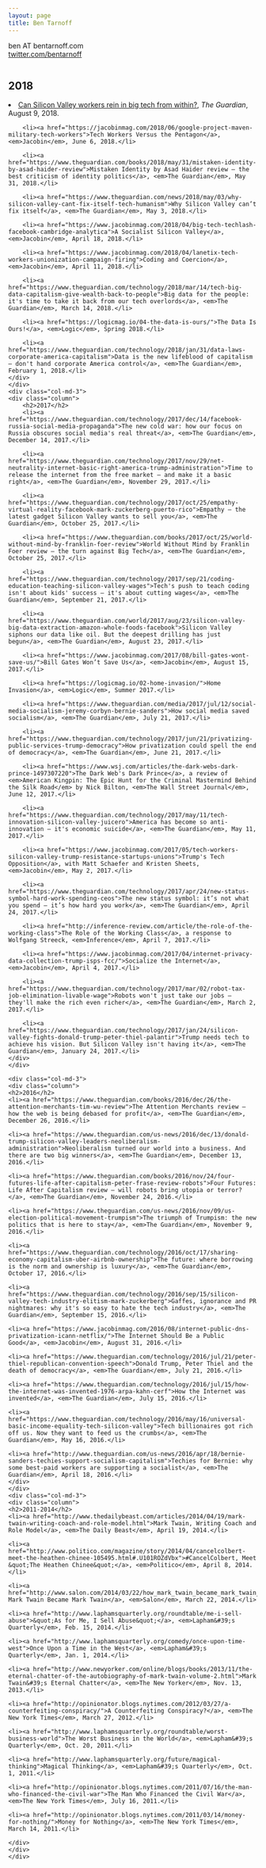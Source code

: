 ```yaml
---
layout: page
title: Ben Tarnoff
---
```


ben AT bentarnoff.com<br>
<a href="http://twitter.com/bentarnoff">twitter.com/bentarnoff</a>


<div class="jumbo">
	<div class="row">
	<div class="col-md-3">
	<div class="column">
		<h2>2018</h2>
		<li><a href="https://www.theguardian.com/commentisfree/2018/aug/09/silicon-valley-tech-workers-labor-activism">Can Silicon Valley workers rein in big tech from within?</a>, <em>The Guardian</em>, August 9, 2018.</li>

		<li><a href="https://jacobinmag.com/2018/06/google-project-maven-military-tech-workers">Tech Workers Versus the Pentagon</a>, <em>Jacobin</em>, June 6, 2018.</li>
		
		<li><a href="https://www.theguardian.com/books/2018/may/31/mistaken-identity-by-asad-haider-review">Mistaken Identity by Asad Haider review – the best criticism of identity politics</a>, <em>The Guardian</em>, May 31, 2018.</li>
		
		<li><a href="https://www.theguardian.com/news/2018/may/03/why-silicon-valley-cant-fix-itself-tech-humanism">Why Silicon Valley can’t fix itself</a>, <em>The Guardian</em>, May 3, 2018.</li>
		
		<li><a href="https://www.jacobinmag.com/2018/04/big-tech-techlash-facebook-cambridge-analytica">A Socialist Silicon Valley</a>, <em>Jacobin</em>, April 18, 2018.</li>
		
		<li><a href="https://www.jacobinmag.com/2018/04/lanetix-tech-workers-unionization-campaign-firing">Coding and Coercion</a>, <em>Jacobin</em>, April 11, 2018.</li>
		
		<li><a href="https://www.theguardian.com/technology/2018/mar/14/tech-big-data-capitalism-give-wealth-back-to-people">Big data for the people: it's time to take it back from our tech overlords</a>, <em>The Guardian</em>, March 14, 2018.</li>
		
		<li><a href="https://logicmag.io/04-the-data-is-ours/">The Data Is Ours!</a>, <em>Logic</em>, Spring 2018.</li>

		<li><a href="https://www.theguardian.com/technology/2018/jan/31/data-laws-corporate-america-capitalism">Data is the new lifeblood of capitalism – don't hand corporate America control</a>, <em>The Guardian</em>, February 1, 2018.</li>
	</div>
	</div>
	<div class="col-md-3">
	<div class="column">
		<h2>2017</h2>
		<li><a href="https://www.theguardian.com/technology/2017/dec/14/facebook-russia-social-media-propaganda">The new cold war: how our focus on Russia obscures social media's real threat</a>, <em>The Guardian</em>, December 14, 2017.</li>

		<li><a href="https://www.theguardian.com/technology/2017/nov/29/net-neutrality-internet-basic-right-america-trump-administration">Time to release the internet from the free market – and make it a basic right</a>, <em>The Guardian</em>, November 29, 2017.</li>

		<li><a href="https://www.theguardian.com/technology/2017/oct/25/empathy-virtual-reality-facebook-mark-zuckerberg-puerto-rico">Empathy – the latest gadget Silicon Valley wants to sell you</a>, <em>The Guardian</em>, October 25, 2017.</li>

		<li><a href="https://www.theguardian.com/books/2017/oct/25/world-without-mind-by-franklin-foer-review">World Without Mind by Franklin Foer review – the turn against Big Tech</a>, <em>The Guardian</em>, October 25, 2017.</li>

		<li><a href="https://www.theguardian.com/technology/2017/sep/21/coding-education-teaching-silicon-valley-wages">Tech's push to teach coding isn't about kids' success – it's about cutting wages</a>, <em>The Guardian</em>, September 21, 2017.</li>

		<li><a href="https://www.theguardian.com/world/2017/aug/23/silicon-valley-big-data-extraction-amazon-whole-foods-facebook">Silicon Valley siphons our data like oil. But the deepest drilling has just begun</a>, <em>The Guardian</em>, August 23, 2017.</li>
		
		<li><a href="https://www.jacobinmag.com/2017/08/bill-gates-wont-save-us/">Bill Gates Won’t Save Us</a>, <em>Jacobin</em>, August 15, 2017.</li>

		<li><a href="https://logicmag.io/02-home-invasion/">Home Invasion</a>, <em>Logic</em>, Summer 2017.</li>

		<li><a href="https://www.theguardian.com/media/2017/jul/12/social-media-socialism-jeremy-corbyn-bernie-sanders">How social media saved socialism</a>, <em>The Guardian</em>, July 21, 2017.</li>
		
		<li><a href="https://www.theguardian.com/technology/2017/jun/21/privatizing-public-services-trump-democracy">How privatization could spell the end of democracy</a>, <em>The Guardian</em>, June 21, 2017.</li>

		<li><a href="https://www.wsj.com/articles/the-dark-webs-dark-prince-1497307220">The Dark Web's Dark Prince</a>, a review of <em>American Kingpin: The Epic Hunt for the Criminal Mastermind Behind the Silk Road</em> by Nick Bilton, <em>The Wall Street Journal</em>, June 12, 2017.</li>

		<li><a href="https://www.theguardian.com/technology/2017/may/11/tech-innovation-silicon-valley-juicero">America has become so anti-innovation – it's economic suicide</a>, <em>The Guardian</em>, May 11, 2017.</li>

		<li><a href="https://www.jacobinmag.com/2017/05/tech-workers-silicon-valley-trump-resistance-startups-unions">Trump's Tech Opposition</a>, with Matt Schaefer and Kristen Sheets, <em>Jacobin</em>, May 2, 2017.</li>

		<li><a href="https://www.theguardian.com/technology/2017/apr/24/new-status-symbol-hard-work-spending-ceos">The new status symbol: it’s not what you spend – it’s how hard you work</a>, <em>The Guardian</em>, April 24, 2017.</li>

		<li><a href="http://inference-review.com/article/the-role-of-the-working-class">The Role of the Working Class</a>, a response to Wolfgang Streeck, <em>Inference</em>, April 7, 2017.</li>

		<li><a href="https://www.jacobinmag.com/2017/04/internet-privacy-data-collection-trump-isps-fcc/">Socialize the Internet</a>, <em>Jacobin</em>, April 4, 2017.</li>

		<li><a href="https://www.theguardian.com/technology/2017/mar/02/robot-tax-job-elimination-livable-wage">Robots won't just take our jobs – they'll make the rich even richer</a>, <em>The Guardian</em>, March 2, 2017.</li>

		<li><a href="https://www.theguardian.com/technology/2017/jan/24/silicon-valley-fights-donald-trump-peter-thiel-palantir">Trump needs tech to achieve his vision. But Silicon Valley isn't having it</a>, <em>The Guardian</em>, January 24, 2017.</li>
	</div>
	</div>

	<div class="col-md-3">
	<div class="column">
	<h2>2016</h2>
	<li><a href="https://www.theguardian.com/books/2016/dec/26/the-attention-merchants-tim-wu-review">The Attention Merchants review – how the web is being debased for profit</a>, <em>The Guardian</em>, December 26, 2016.</li>

	<li><a href="https://www.theguardian.com/us-news/2016/dec/13/donald-trump-silicon-valley-leaders-neoliberalism-administration">Neoliberalism turned our world into a business. And there are two big winners</a>, <em>The Guardian</em>, December 13, 2016.</li>

	<li><a href="https://www.theguardian.com/books/2016/nov/24/four-futures-life-after-capitalism-peter-frase-review-robots">Four Futures: Life After Capitalism review – will robots bring utopia or terror?</a>, <em>The Guardian</em>, November 24, 2016.</li>

	<li><a href="https://www.theguardian.com/us-news/2016/nov/09/us-election-political-movement-trumpism">The triumph of Trumpism: the new politics that is here to stay</a>, <em>The Guardian</em>, November 9, 2016.</li>

	<li><a href="https://www.theguardian.com/technology/2016/oct/17/sharing-economy-capitalism-uber-airbnb-ownership">The future: where borrowing is the norm and ownership is luxury</a>, <em>The Guardian</em>, October 17, 2016.</li>

	<li><a href="https://www.theguardian.com/technology/2016/sep/15/silicon-valley-tech-industry-elitism-mark-zuckerberg">Gaffes, ignorance and PR nightmares: why it's so easy to hate the tech industry</a>, <em>The Guardian</em>, September 15, 2016.</li>

	<li><a href="https://www.jacobinmag.com/2016/08/internet-public-dns-privatization-icann-netflix/">The Internet Should Be a Public Good</a>, <em>Jacobin</em>, August 31, 2016.</li>

	<li><a href="https://www.theguardian.com/technology/2016/jul/21/peter-thiel-republican-convention-speech">Donald Trump, Peter Thiel and the death of democracy</a>, <em>The Guardian</em>, July 21, 2016.</li>

	<li><a href="https://www.theguardian.com/technology/2016/jul/15/how-the-internet-was-invented-1976-arpa-kahn-cerf">How the Internet was invented</a>, <em>The Guardian</em>, July 15, 2016.</li>

	<li><a href="https://www.theguardian.com/technology/2016/may/16/universal-basic-income-equality-tech-silicon-valley">Tech billionaires got rich off us. Now they want to feed us the crumbs</a>, <em>The Guardian</em>, May 16, 2016.</li>

	<li><a href="http://www.theguardian.com/us-news/2016/apr/18/bernie-sanders-techies-support-socialism-capitalism">Techies for Bernie: why some best-paid workers are supporting a socialist</a>, <em>The Guardian</em>, April 18, 2016.</li>
	</div>
	</div>
	<div class="col-md-3">
	<div class="column">
	<h2>2011-2014</h2>
	<li><a href="http://www.thedailybeast.com/articles/2014/04/19/mark-twain-writing-coach-and-role-model.html">Mark Twain, Writing Coach and Role Model</a>, <em>The Daily Beast</em>, April 19, 2014.</li>

	<li><a href="http://www.politico.com/magazine/story/2014/04/cancelcolbert-meet-the-heathen-chinee-105495.html#.U101ROZdVbx">#CancelColbert, Meet &quot;The Heathen Chinee&quot;</a>, <em>Politico</em>, April 8, 2014.</li>

	<li><a href="http://www.salon.com/2014/03/22/how_mark_twain_became_mark_twain_the_amazing_story_of_the_lectures_that_made_him_a_superstar/">How Mark Twain Became Mark Twain</a>, <em>Salon</em>, March 22, 2014.</li>

	<li><a href="http://www.laphamsquarterly.org/roundtable/me-i-sell-abuse">&quot;As for Me, I Sell Abuse&quot;</a>, <em>Lapham&#39;s Quarterly</em>, Feb. 15, 2014.</li>

	<li><a href="http://www.laphamsquarterly.org/comedy/once-upon-time-west">Once Upon a Time in the West</a>, <em>Lapham&#39;s Quarterly</em>, Jan. 1, 2014.</li>

	<li><a href="http://www.newyorker.com/online/blogs/books/2013/11/the-eternal-chatter-of-the-autobiography-of-mark-twain-volume-2.html">Mark Twain&#39;s Eternal Chatter</a>, <em>The New Yorker</em>, Nov. 13, 2013.</li>

	<li><a href="http://opinionator.blogs.nytimes.com/2012/03/27/a-counterfeiting-conspiracy/">A Counterfeiting Conspiracy?</a>, <em>The New York Times</em>, March 27, 2012.</li>

	<li><a href="http://www.laphamsquarterly.org/roundtable/worst-business-world">The Worst Business in the World</a>, <em>Lapham&#39;s Quarterly</em>, Oct. 20, 2011.</li>

	<li><a href="http://www.laphamsquarterly.org/future/magical-thinking">Magical Thinking</a>, <em>Lapham&#39;s Quarterly</em>, Oct. 1, 2011.</li>

	<li><a href="http://opinionator.blogs.nytimes.com/2011/07/16/the-man-who-financed-the-civil-war">The Man Who Financed the Civil War</a>, <em>The New York Times</em>, July 16, 2011.</li>

	<li><a href="http://opinionator.blogs.nytimes.com/2011/03/14/money-for-nothing/">Money for Nothing</a>, <em>The New York Times</em>, March 14, 2011.</li>

	</div>
	</div>
	</div>